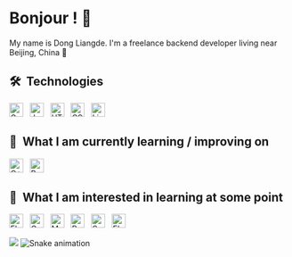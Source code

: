 # Bonjour ! 🥖

My name is Dong Liangde. I'm a freelance backend developer living near Beijing, China 🥐

## 🛠  Technologies

<a name="learning-now"></a>

[<img src="https://img.shields.io/badge/Golang-282C34?logo=go&logoColor=3178C6" alt="Golang logo" title="Golang" height="25" />][tech_tools_anchor]
&nbsp;
[<img src="https://img.shields.io/badge/Java-282C34?logo=java&logoColor=3178C6" alt="Java logo" title="Java" height="25" />][tech_tools_anchor]
&nbsp;
[<img src="https://img.shields.io/badge/HTML5-282C34?logo=html5&logoColor=E34F26" alt="HTML5 logo" title="HTML5" height="25" />][tech_tools_anchor]
&nbsp;
[<img src="https://img.shields.io/badge/CSS3-282C34?logo=css3&logoColor=1572B6" alt="CSS3 logo" title="CSS3" height="25" />][tech_tools_anchor]
&nbsp;
[<img src="https://img.shields.io/badge/Linux-282C34?logo=Linux&logoColor=3DDC84" alt="Linux logo" title="Linux" height="25" />][tech_tools_anchor]

<a name="learning-next"></a>

## 📖  What I am currently learning / improving on

[<img src="https://img.shields.io/badge/C++-282C34?logo=C&logoColor=FFCA28" alt="C++ logo" title="C++" height="25" />][learning_now_anchor]
&nbsp;
[<img src="https://img.shields.io/badge/Rust-282C34?logo=rust&logoColor=DB7093" alt="Rust logo" title="Rust" height="25" />][learning_now_anchor]

## 👾  What I am interested in learning at some point

[<img src="https://img.shields.io/badge/Flutter-282C34?logo=flutter&logoColor=02569B" alt="Flutter logo" title="Flutter" height="25" />][learning_next_anchor]
&nbsp;
[<img src="https://img.shields.io/badge/GraphQL-282C34?logo=graphql&logoColor=E10098" alt="GraphQL logo" title="GraphQL" height="25" />][learning_next_anchor]
&nbsp;
[<img src="https://img.shields.io/badge/MongoDB-282C34?logo=mongodb&logoColor=47A248" alt="MongoDB logo" title="MongoDB" height="25" />][learning_next_anchor]
&nbsp;
[<img src="https://img.shields.io/badge/Redis-282C34?logo=redis&logoColor=38B2AC" alt="Redis logo" title="Redis" height="25" />][learning_next_anchor]
&nbsp;
[<img src="https://img.shields.io/badge/Spring-282C34?logo=spring&logoColor=E10098" alt="Spring logo" title="Spring" height="25" />][learning_next_anchor]
&nbsp;
[<img src="https://img.shields.io/badge/Elasticsearch-282C34?logo=Elasticsearch&logoColor=FFFFFF" alt="Elasticsearch logo" title="Elasticsearch" height="25" />][learning_next_anchor]

[tech_tools_anchor]: #bonjour--
[learning_now_anchor]: #learning-now
[learning_next_anchor]: #learning-next

![](https://github-readme-stats.vercel.app/api?username=dongliangde&show_icons=true&theme=radical)
![Snake animation](https://github.com/dongliangde/dongliangde/blob/output/github-contribution-grid-snake.svg)

